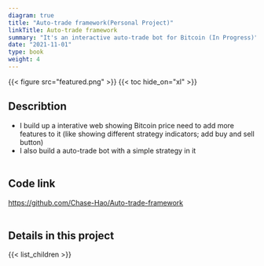 ```yaml
---
diagram: true
title: "Auto-trade framework(Personal Project)"
linkTitle: Auto-trade framework
summary: "It's an interactive auto-trade bot for Bitcoin (In Progress)"
date: "2021-11-01"
type: book
weight: 4
---
```

{{< figure src="featured.png" >}}
{{< toc hide_on="xl" >}}
## Describtion
- I build up a interative web showing Bitcoin price need to add more features to it (like showing different strategy indicators; add buy and sell button)
- I also build a auto-trade bot with a simple strategy in it
<br></br>
## Code link

<u>https://github.com/Chase-Hao/Auto-trade-framework</u>
<br></br>
## Details in this project

{{< list_children >}}
